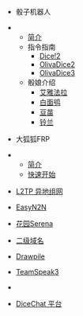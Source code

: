 * 骰子机器人
* 
  * [简介](dice.md)
  * 指令指南
    * [Dice!2](dice-w4123.md)
    * [OlivaDice2](oliva2.md)
    * [OlivaDice3](oliva3.md)
  * 骰娘介绍
	* [艾雅法拉](Eyjafjalla.md)
	* [白面鸮](Ptilopsis.md)
	* [豆苗](Beanstalk.md)
	* [铃兰](Suzuran.md)

* 大狐狐FRP
* 
  * [简介](FRP.md)
  * [快速开始](FRP-Quickstart.md)

* [L2TP 异地组网](L2TP.md)

* [EasyN2N](Easyn2n.md)

* [花园Serena](Serena.md)

* [二级域名](Domain.md)

* [Drawpile](Drawpile.md)

* [TeamSpeak3](TeamSpeak3.md)
* 
* [DiceChat 平台](DiceChat.md) 
